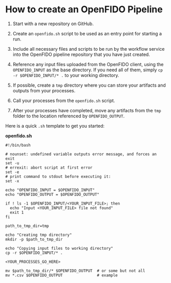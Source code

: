 # How to create an OpenFIDO Pipeline

1. Start with a new repository on GitHub.

2. Create an `openfido.sh` script to be used as an entry point for starting a run.

3. Include all necessary files and scripts to be run by the workflow service into the OpenFIDO pipeline repository that you have just created.

4. Reference any input files uploaded from the OpenFIDO client, using the `OPENFIDO_INPUT` as the base directory. If you need all of them, simply `cp -r $OPENFIDO_INPUT/* .` to your working directory.

5. If possible, create a `tmp` directory where you can store your artifacts and outputs from your processes.

6. Call your processes from the `openfido.sh` script.

7. After your processes have completed, move any artifacts from the `tmp` folder to the location referenced by `OPENFIDO_OUTPUT`.

Here is a quick `.sh` template to get you started:

**openfido.sh**

```
#!/bin/bash

# nounset: undefined variable outputs error message, and forces an exit
set -u
# errexit: abort script at first error
set -e
# print command to stdout before executing it:
set -x

echo "OPENFIDO_INPUT = $OPENFIDO_INPUT"
echo "OPENFIDO_OUTPUT = $OPENFIDO_OUTPUT"

if ! ls -1 $OPENFIDO_INPUT/<YOUR_INPUT_FILE>; then
  echo "Input <YOUR_INPUT_FILE> file not found"
  exit 1
fi

path_to_tmp_dir=tmp

echo "Creating tmp directory"
mkdir -p $path_to_tmp_dir

echo "Copying input files to working directory"
cp -r $OPENFIDO_INPUT/* .

<YOUR_PROCESSES_GO_HERE>

mv $path_to_tmp_dir/* $OPENFIDO_OUTPUT  # or some but not all
mv *.csv $OPENFIDO_OUTPUT               # example
```

